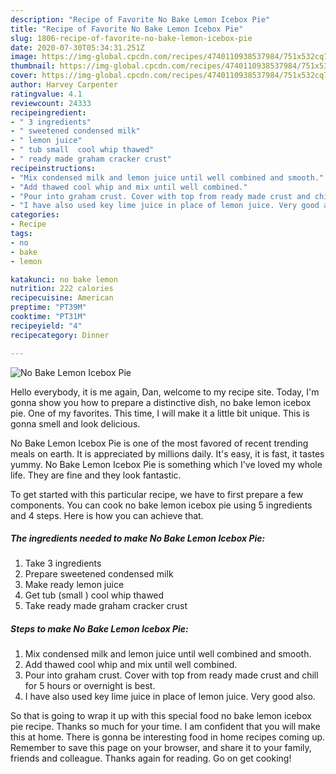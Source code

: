 ```yaml
---
description: "Recipe of Favorite No Bake Lemon Icebox Pie"
title: "Recipe of Favorite No Bake Lemon Icebox Pie"
slug: 1806-recipe-of-favorite-no-bake-lemon-icebox-pie
date: 2020-07-30T05:34:31.251Z
image: https://img-global.cpcdn.com/recipes/4740110938537984/751x532cq70/no-bake-lemon-icebox-pie-recipe-main-photo.jpg
thumbnail: https://img-global.cpcdn.com/recipes/4740110938537984/751x532cq70/no-bake-lemon-icebox-pie-recipe-main-photo.jpg
cover: https://img-global.cpcdn.com/recipes/4740110938537984/751x532cq70/no-bake-lemon-icebox-pie-recipe-main-photo.jpg
author: Harvey Carpenter
ratingvalue: 4.1
reviewcount: 24333
recipeingredient:
- " 3 ingredients"
- " sweetened condensed milk"
- " lemon juice"
- " tub small  cool whip thawed"
- " ready made graham cracker crust"
recipeinstructions:
- "Mix condensed milk and lemon juice until well combined and smooth."
- "Add thawed cool whip and mix until well combined."
- "Pour into graham crust. Cover with top from ready made crust and chill for 5 hours or overnight is best."
- "I have also used key lime juice in place of lemon juice. Very good also."
categories:
- Recipe
tags:
- no
- bake
- lemon

katakunci: no bake lemon 
nutrition: 222 calories
recipecuisine: American
preptime: "PT39M"
cooktime: "PT31M"
recipeyield: "4"
recipecategory: Dinner

---
```



![No Bake Lemon Icebox Pie](https://img-global.cpcdn.com/recipes/4740110938537984/751x532cq70/no-bake-lemon-icebox-pie-recipe-main-photo.jpg)

Hello everybody, it is me again, Dan, welcome to my recipe site. Today, I'm gonna show you how to prepare a distinctive dish, no bake lemon icebox pie. One of my favorites. This time, I will make it a little bit unique. This is gonna smell and look delicious.



No Bake Lemon Icebox Pie is one of the most favored of recent trending meals on earth. It is appreciated by millions daily. It's easy, it is fast, it tastes yummy. No Bake Lemon Icebox Pie is something which I've loved my whole life. They are fine and they look fantastic.


To get started with this particular recipe, we have to first prepare a few components. You can cook no bake lemon icebox pie using 5 ingredients and 4 steps. Here is how you can achieve that.

<!--inarticleads1-->

##### The ingredients needed to make No Bake Lemon Icebox Pie:

1. Take  3 ingredients
1. Prepare  sweetened condensed milk
1. Make ready  lemon juice
1. Get  tub (small ) cool whip thawed
1. Take  ready made graham cracker crust




<!--inarticleads2-->

##### Steps to make No Bake Lemon Icebox Pie:

1. Mix condensed milk and lemon juice until well combined and smooth.
1. Add thawed cool whip and mix until well combined.
1. Pour into graham crust. Cover with top from ready made crust and chill for 5 hours or overnight is best.
1. I have also used key lime juice in place of lemon juice. Very good also.




So that is going to wrap it up with this special food no bake lemon icebox pie recipe. Thanks so much for your time. I am confident that you will make this at home. There is gonna be interesting food in home recipes coming up. Remember to save this page on your browser, and share it to your family, friends and colleague. Thanks again for reading. Go on get cooking!
